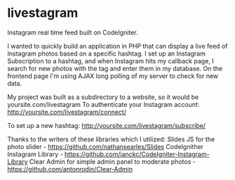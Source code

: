 livestagram
===========

Instagram real time feed built on CodeIgniter.

I wanted to quickly build an application in PHP that can display a live feed of Instagram photos based on a specific hashtag. I set up an Instagram Subscription to a hashtag, and when Instagram hits my callback page, I search for new photos with the tag and enter them in my database. On the frontend page I'm using AJAX long polling of my server to check for new data.

My project was built as a subdirectory to a website, so it would be yoursite.com/livestagram
To authenticate your Instagram account:
http://yoursite.com/livestagram/connect/

To set up a new hashtag:
http://yoursite.com/livestagram/subscribe/

Thanks to the writers of these libraries which I utilized:
Slides JS for the photo slider - https://github.com/nathansearles/Slides
CodeIgnither Instagram Library - https://github.com/ianckc/CodeIgniter-Instagram-Library
Clear Admin for simple admin panel to moderate photos - https://github.com/antonrodin/Clear-Admin

